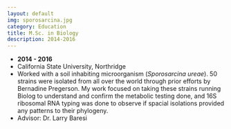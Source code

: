 ```yaml
---
layout: default
img: sporosarcina.jpg
category: Education
title: M.Sc. in Biology
description: 2014-2016
---
```


* __2014 - 2016__
* California State University, Northridge
* Worked with a soil inhabiting microorganism (*Sporosarcina ureae*). 50 strains were isolated from all over the world through prior efforts by Bernadine Pregerson. My work focused on taking these strains running Biolog to understand and confirm the metabolic testing done, and 16S ribosomal RNA typing was done to observe if spacial isolations provided any patterns to their phylogeny.
* Advisor: Dr. Larry Baresi
 
